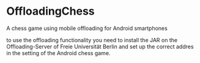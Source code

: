 # OffloadingChess
A chess game using mobile offloading for Android smartphones 

to use the offloading functionality you need to install the JAR on the Offloading-Server of Freie Universität Berlin and set up the correct addres in the setting of the Android chess game. 
